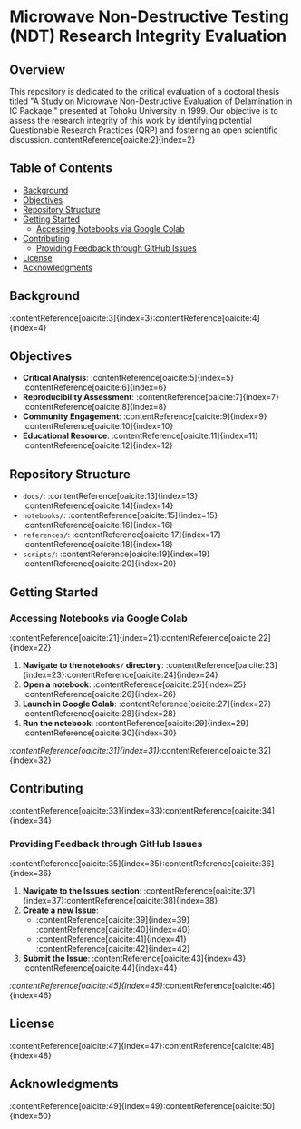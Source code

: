 # Microwave Non-Destructive Testing (NDT) Research Integrity Evaluation

## Overview

This repository is dedicated to the critical evaluation of a doctoral thesis titled "A Study on Microwave Non-Destructive Evaluation of Delamination in IC Package," presented at Tohoku University in 1999. Our objective is to assess the research integrity of this work by identifying potential Questionable Research Practices (QRP) and fostering an open scientific discussion.&#8203;:contentReference[oaicite:2]{index=2}

## Table of Contents

- [Background](#background)
- [Objectives](#objectives)
- [Repository Structure](#repository-structure)
- [Getting Started](#getting-started)
  - [Accessing Notebooks via Google Colab](#accessing-notebooks-via-google-colab)
- [Contributing](#contributing)
  - [Providing Feedback through GitHub Issues](#providing-feedback-through-github-issues)
- [License](#license)
- [Acknowledgments](#acknowledgments)

## Background

:contentReference[oaicite:3]{index=3}&#8203;:contentReference[oaicite:4]{index=4}

## Objectives

- **Critical Analysis**: :contentReference[oaicite:5]{index=5}&#8203;:contentReference[oaicite:6]{index=6}
- **Reproducibility Assessment**: :contentReference[oaicite:7]{index=7}&#8203;:contentReference[oaicite:8]{index=8}
- **Community Engagement**: :contentReference[oaicite:9]{index=9}&#8203;:contentReference[oaicite:10]{index=10}
- **Educational Resource**: :contentReference[oaicite:11]{index=11}&#8203;:contentReference[oaicite:12]{index=12}

## Repository Structure

- `docs/`: :contentReference[oaicite:13]{index=13}&#8203;:contentReference[oaicite:14]{index=14}
- `notebooks/`: :contentReference[oaicite:15]{index=15}&#8203;:contentReference[oaicite:16]{index=16}
- `references/`: :contentReference[oaicite:17]{index=17}&#8203;:contentReference[oaicite:18]{index=18}
- `scripts/`: :contentReference[oaicite:19]{index=19}&#8203;:contentReference[oaicite:20]{index=20}

## Getting Started

### Accessing Notebooks via Google Colab

:contentReference[oaicite:21]{index=21}&#8203;:contentReference[oaicite:22]{index=22}

1. **Navigate to the `notebooks/` directory**: :contentReference[oaicite:23]{index=23}&#8203;:contentReference[oaicite:24]{index=24}
2. **Open a notebook**: :contentReference[oaicite:25]{index=25}&#8203;:contentReference[oaicite:26]{index=26}
3. **Launch in Google Colab**: :contentReference[oaicite:27]{index=27}&#8203;:contentReference[oaicite:28]{index=28}
4. **Run the notebook**: :contentReference[oaicite:29]{index=29}&#8203;:contentReference[oaicite:30]{index=30}

*&#8203;:contentReference[oaicite:31]{index=31}*&#8203;:contentReference[oaicite:32]{index=32}

## Contributing

:contentReference[oaicite:33]{index=33}&#8203;:contentReference[oaicite:34]{index=34}

### Providing Feedback through GitHub Issues

:contentReference[oaicite:35]{index=35}&#8203;:contentReference[oaicite:36]{index=36}

1. **Navigate to the Issues section**: :contentReference[oaicite:37]{index=37}&#8203;:contentReference[oaicite:38]{index=38}
2. **Create a new Issue**:
   - :contentReference[oaicite:39]{index=39}&#8203;:contentReference[oaicite:40]{index=40}
   - :contentReference[oaicite:41]{index=41}&#8203;:contentReference[oaicite:42]{index=42}
3. **Submit the Issue**: :contentReference[oaicite:43]{index=43}&#8203;:contentReference[oaicite:44]{index=44}

*&#8203;:contentReference[oaicite:45]{index=45}*&#8203;:contentReference[oaicite:46]{index=46}

## License

:contentReference[oaicite:47]{index=47}&#8203;:contentReference[oaicite:48]{index=48}

## Acknowledgments

:contentReference[oaicite:49]{index=49}&#8203;:contentReference[oaicite:50]{index=50}
